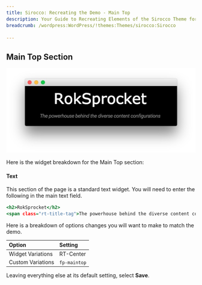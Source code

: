```yaml
---
title: Sirocco: Recreating the Demo - Main Top
description: Your Guide to Recreating Elements of the Sirocco Theme for WordPress
breadcrumb: /wordpress:WordPress/!themes:Themes/sirocco:Sirocco

---
```


Main Top Section
-----

![Main Top](assets/demo_5.jpeg)

Here is the widget breakdown for the Main Top section:

#### Text

This section of the page is a standard text widget. You will need to enter the following in the main text field.

~~~ .html
<h2>RokSprocket</h2>
<span class="rt-title-tag">The powerhouse behind the diverse content configurations</span>
~~~

Here is a breakdown of options changes you will want to make to match the demo.

| Option            | Setting      |
| :---------------- | :---------   |
| Widget Variations | RT-Center    |
| Custom Variations | `fp-maintop` |

Leaving everything else at its default setting, select **Save**.
